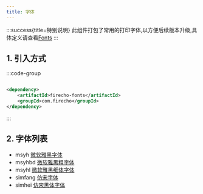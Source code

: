 ```yaml
---
title: 字体
---
```


:::success{title=特别说明}
此组件打包了常用的打印字体,以方便后续版本升级,具体定义请查看<a href="/api/references/firecho/latest/com/firecho/assets/fonts/Fonts.html" target="_blank">Fonts</a>
:::

## 1. 引入方式

:::code-group

```xml [pom.xml]

<dependency>
    <artifactId>firecho-fonts</artifactId>
    <groupId>com.firecho</groupId>
</dependency>
```

:::

## 2. 字体列表

* msyh <a href="/api/references/firecho/latest/com/firecho/assets/fonts/Fonts.html#FONT_YA_HEI" target="_blank">微软雅黑字体</a>
* msyhbd <a href="/api/references/firecho/latest/com/firecho/assets/fonts/Fonts.html#FONT_YA_HEI_BOLD" target="_blank">微软雅黑粗字体</a>
* msyhl <a href="/api/references/firecho/latest/com/firecho/assets/fonts/Fonts.html#FONT_YA_HEI_LIGHT" target="_blank">微软雅黑细体字体</a>
* simfang <a href="/api/references/firecho/latest/com/firecho/assets/fonts/Fonts.html#FONT_FANG_SONG" target="_blank">仿宋字体</a>
* simhei <a href="/api/references/firecho/latest/com/firecho/assets/fonts/Fonts.html#FONT_SIM_HEI" target="_blank">仿宋黑体字体</a>